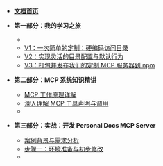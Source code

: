 - [**文档首页**](README.md)

- **第一部分：我的学习之旅**
  - <!-- 在这里记录你的学习步骤和心得 -->
  - [V1：一次简单的定制：硬编码访问目录](my_first_customization.md)
  - [V2：实现灵活的目录配置与默认行为](flexible_directory_config.md)
  - [V3：打包并发布我们的定制 MCP 服务器到 npm](V3_发布npm包.md)

- **第二部分：MCP 系统知识精讲**
  - [MCP 工作原理详解](mcp_how_it_works.md)
  - [深入理解 MCP 工具声明与调用](mcp_tool_deep_dive.md) <!-- 示例页面 -->
  - <!-- 其他理论知识点 -->

- **第三部分：实战：开发 Personal Docs MCP Server**
  - [案例背景与需求分析](case_personal_docs_intro.md) <!-- 示例页面 -->
  - [步骤一：环境准备与初步修改](case_step_1_setup.md) <!-- 示例页面 -->
  - <!-- 后续开发步骤 --> 